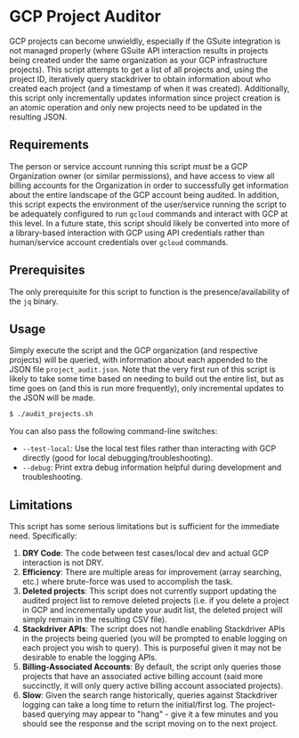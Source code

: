 # GCP Project Auditor

GCP projects can become unwieldly, especially if the GSuite integration is not managed properly
(where GSuite API interaction results in projects being created under the same organization as
your GCP infrastructure projects). This script attempts to get a list of all projects and, using
the project ID, iteratively query stackdriver to obtain information about who created each project
(and a timestamp of when it was created). Additionally, this script only incrementally updates
information since project creation is an atomic operation and only new projects need to be updated
in the resulting JSON.

## Requirements

The person or service account running this script *must* be a GCP Organization owner (or similar
permissions), and have access to view all billing accounts for the Organization in order to
successfully get information about the entire landscape of the GCP account being audited. In
addition, this script expects the environment of the user/service running the script to
be adequately configured to run `gcloud` commands and interact with GCP at this level. In a future
state, this script should likely be converted into more of a library-based interaction with GCP
using API credentials rather than human/service account credentials over `gcloud` commands.

## Prerequisites

The only prerequisite for this script to function is the presence/availability of the `jq` binary.

## Usage

Simply execute the script and the GCP organization (and respective projects) will be queried, with
information about each appended to the JSON file `project_audit.json`. Note that the very first run
of this script is likely to take some time based on needing to build out the entire list, but as
time goes on (and this is run more frequently), only incremental updates to the JSON will be made.

```bash
$ ./audit_projects.sh
```

You can also pass the following command-line switches:

* `--test-local`: Use the local test files rather than interacting with GCP directly (good for local
debugging/troubleshooting).
* `--debug`: Print extra debug information helpful during development and troubleshooting.

## Limitations

This script has some serious limitations but is sufficient for the immediate need. Specifically:

1. **DRY Code**: The code between test cases/local dev and actual GCP interaction is not DRY.
2. **Efficiency**: There are multiple areas for improvement (array searching, etc.) where brute-force
was used to accomplish the task.
3. **Deleted projects**: This script does not currently support updating the audited project list
to remove deleted projects (i.e. if you delete a project in GCP and incrementally update your audit
list, the deleted project will simply remain in the resulting CSV file).
4. **Stackdriver APIs**: The script does not handle enabling Stackdriver APIs in the projects being
queried (you will be prompted to enable logging on each project you wish to query). This is purposeful
given it may not be desirable to enable the logging APIs.
5. **Billing-Associated Accounts**: By default, the script only queries those projects that have an
associated active billing account (said more succinctly, it will only query active billing account
associated projects).
6. **Slow**: Given the search range historically, queries against Stackdriver logging can take a long
time to return the initial/first log. The project-based querying may appear to "hang" - give it a few
minutes and you should see the response and the script moving on to the next project.
